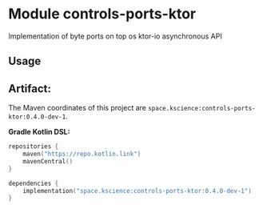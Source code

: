 # Module controls-ports-ktor

Implementation of byte ports on top os ktor-io asynchronous API

## Usage

## Artifact:

The Maven coordinates of this project are `space.kscience:controls-ports-ktor:0.4.0-dev-1`.

**Gradle Kotlin DSL:**
```kotlin
repositories {
    maven("https://repo.kotlin.link")
    mavenCentral()
}

dependencies {
    implementation("space.kscience:controls-ports-ktor:0.4.0-dev-1")
}
```
